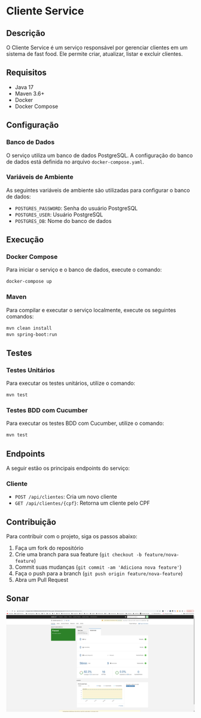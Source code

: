 # Cliente Service

## Descrição
O Cliente Service é um serviço responsável por gerenciar clientes em um sistema de fast food. Ele permite criar, atualizar, listar e excluir clientes.

## Requisitos
- Java 17
- Maven 3.6+
- Docker
- Docker Compose

## Configuração

### Banco de Dados
O serviço utiliza um banco de dados PostgreSQL. A configuração do banco de dados está definida no arquivo `docker-compose.yaml`.

### Variáveis de Ambiente
As seguintes variáveis de ambiente são utilizadas para configurar o banco de dados:
- `POSTGRES_PASSWORD`: Senha do usuário PostgreSQL
- `POSTGRES_USER`: Usuário PostgreSQL
- `POSTGRES_DB`: Nome do banco de dados

## Execução

### Docker Compose
Para iniciar o serviço e o banco de dados, execute o comando:
```sh
docker-compose up
```

### Maven
Para compilar e executar o serviço localmente, execute os seguintes comandos:
```sh
mvn clean install
mvn spring-boot:run
```

## Testes

### Testes Unitários
Para executar os testes unitários, utilize o comando:
```sh
mvn test
```

### Testes BDD com Cucumber
Para executar os testes BDD com Cucumber, utilize o comando:
```sh
mvn test
```

## Endpoints
A seguir estão os principais endpoints do serviço:

### Cliente
- `POST /api/clientes`: Cria um novo cliente
- `GET /api/clientes/{cpf}`: Retorna um cliente pelo CPF

## Contribuição
Para contribuir com o projeto, siga os passos abaixo:
1. Faça um fork do repositório
2. Crie uma branch para sua feature (`git checkout -b feature/nova-feature`)
3. Commit suas mudanças (`git commit -am 'Adiciona nova feature'`)
4. Faça o push para a branch (`git push origin feature/nova-feature`)
5. Abra um Pull Request

## Sonar

![Sonar](sonar-cliente.png)